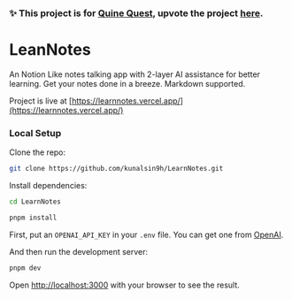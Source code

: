 ### ✨ This project is for [Quine Quest](https://quine.sh/repo/KunalSin9h-LearnNotes-731176181), upvote the project [here](https://quine.sh/repo/KunalSin9h-LearnNotes-731176181).

# LeanNotes

An Notion Like notes talking app with 2-layer AI assistance for better learning. Get your notes done in a breeze. Markdown supported.

Project is live at [https://learnnotes.vercel.app/](https://learnnotes.vercel.app/)

### Local Setup

Clone the repo:

```bash
git clone https://github.com/kunalsin9h/LearnNotes.git
```

Install dependencies:

```bash
cd LearnNotes

pnpm install
```

First, put an `OPENAI_API_KEY` in your `.env` file. You can get one from [OpenAI](https://beta.openai.com/).

And then run the development server:

```bash
pnpm dev
```

Open [http://localhost:3000](http://localhost:3000) with your browser to see the result.
